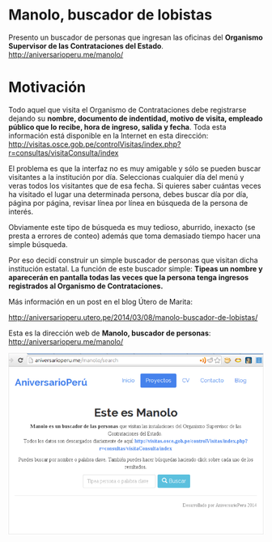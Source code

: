 # Manolo, buscador de lobistas

Presento un buscador de personas que ingresan las oficinas del **Organismo
Supervisor de las Contrataciones del Estado**.
<http://aniversarioperu.me/manolo/>


# Motivación
Todo aquel que visita el Organismo de Contrataciones debe
registrarse dejando su **nombre, documento de indentidad, motivo de visita,
empleado público que lo recibe, hora de ingreso, salida y fecha**.
Toda esta información está disponible en la Internet en esta
dirección:
<http://visitas.osce.gob.pe/controlVisitas/index.php?r=consultas/visitaConsulta/index>

El problema es que la interfaz no es muy amigable y sólo se pueden buscar
visitantes a la institución por día. Seleccionas cualquier día del menú y veras
todos los visitantes que de esa fecha. Si quieres saber cuántas veces ha visitado
el lugar una determinada persona, debes buscar día por día, página por página,
revisar línea por línea en búsqueda de la persona de interés.

Obviamente este tipo de búsqueda es muy tedioso, aburrido, inexacto (se presta
a errores de conteo) además que toma demasiado tiempo hacer una simple
búsqueda.

Por eso decidí construir un simple buscador de personas que
visitan dicha institución estatal. La función de este buscador simple:
**Tipeas un nombre y aparecerán en pantalla todas las veces que la persona
tenga ingresos registrados al Organismo de Contrataciones.**

Más información en un post en el blog Útero de Marita:

<http://aniversarioperu.utero.pe/2014/03/08/manolo-buscador-de-lobistas/>

Esta es la dirección web de **Manolo, buscador de personas**:
<http://aniversarioperu.me/manolo/>

![](manolo.png)

